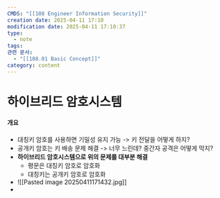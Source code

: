 ```yaml
---
CMDS: "[[108 Engineer Information Security]]"
creation date: 2025-04-11 17:10
modification date: 2025-04-11 17:10:37
type:
  - note
tags: 
관련 문서:
  - "[[108.01 Basic Concept]]"
category: content
---
```


# 하이브리드 암호시스템
#### 개요
- 대칭키 암호를 사용하면 기밀성 유지 가능 -> 키 전달을 어떻게 하지?
- 공개키 암호는 키 배송 문제 해결 -> 너무 느린데? 중간자 공격은 어떻게 막지?
- **하이브리드 암호시스템으로 위의 문제를 대부분 해결**
	- 평문은 대칭키 암호로 암호화
	- 대칭키는 공개키 암호로 암호화
- ![[Pasted image 20250411171432.jpg]]
- 